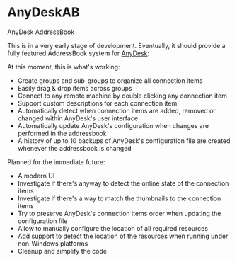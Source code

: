 # AnyDeskAB
AnyDesk AddressBook

This is in a very early stage of development.
Eventually, it should provide a fully featured AddressBook system for [AnyDesk](https://anydesk.com):

At this moment, this is what's working:
* Create groups and sub-groups to organize all connection items
* Easily drag & drop items across groups
* Connect to any remote machine by double clicking any connection item
* Support custom descriptions for each connection item
* Automatically detect when connection items are added, removed or changed within AnyDesk's user interface
* Automatically update AnyDesk's configuration when changes are performed in the addressbook
* A history of up to 10 backups of AnyDesk's configuration file are created whenever the addressbook is changed

Planned for the immediate future:
* A modern UI
* Investigate if there's anyway to detect the online state of the connection items
* Investigate if there's a way to match the thumbnails to the connection items
* Try to preserve AnyDesk's connection items order when updating the configuration file
* Allow to manually configure the location of all required resources
* Add support to detect the location of the resources when running under non-Windows platforms
* Cleanup and simplify the code